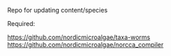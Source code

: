 Repo for updating content/species

Required:

https://github.com/nordicmicroalgae/taxa-worms
https://github.com/nordicmicroalgae/norcca_compiler
